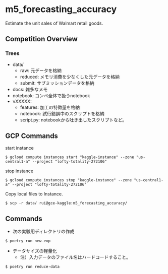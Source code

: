 # m5_forecasting_accuracy

Estimate the unit sales of Walmart retail goods.


## Competition Overview



### Trees
- data/
  - raw: 元データを格納
  - reduced: メモリ消費を少なくした元データを格納
  - submit: サブミッションデータを格納
- docs: 雑多なメモ
- notebook: コンペ全体で扱うnotebook
- vXXXXX:
  - features: 加工の特徴量を格納
  - notebook: 試行錯誤中のスクリプトを格納
  - script.py: notebookから吐き出したスクリプトなど。


## GCP Commands

start instance

```
$ gcloud compute instances start "kaggle-instance" --zone "us-central1-a" --project "lofty-totality-272106"
```


stop instance
```
$ gcloud compute instances stop "kaggle-instance" --zone "us-central1-a" --project "lofty-totality-272106"
```

Copy local files to Instance.
```
$ scp -r data/ rui@gce-kaggle:m5_forecasting_accuracy/
```



## Commands

- 次の実験用ディレクトリの作成

```
$ poetry run new-exp
```

- データサイズの軽量化
  - 注）入力データのファイル名はハードコードすること。

```
$ poetry run reduce-data
```
